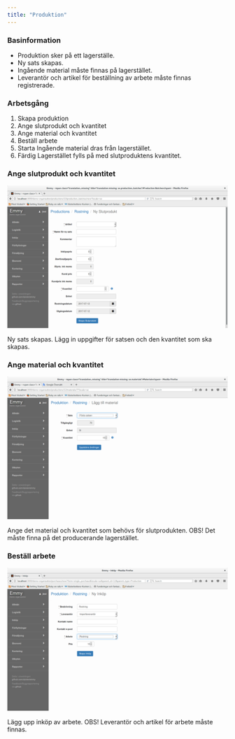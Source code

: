 ```yaml
---
title: "Produktion"
---
```


### Basinformation

- Produktion sker på ett lagerställe.
- Ny sats skapas.
- Ingående material måste finnas på lagerstället.
- Leverantör och artikel för beställning av arbete måste finnas registrerade.
 
### Arbetsgång

1. Skapa produktion
2. Ange slutprodukt och kvantitet 
3. Ange material och kvantitet
4. Beställ arbete
5. Starta 
   Ingående material dras från lagerstället.
6. Färdig
   Lagerstället fylls på med slutproduktens kvantitet. 

### Ange slutprodukt och kvantitet

![items](images/final_product.png)

Ny sats skapas. Lägg in uppgifter för satsen och den kvantitet som ska skapas.

### Ange material och kvantitet

![items](images/material.png)

Ange det material och kvantitet som behövs för slutprodukten. 
OBS! Det måste finna på det producerande lagerstället.

### Beställ arbete

![items](images/purchase_work.png)

Lägg upp inköp av arbete.
OBS! Leverantör och artikel för arbete måste finnas. 